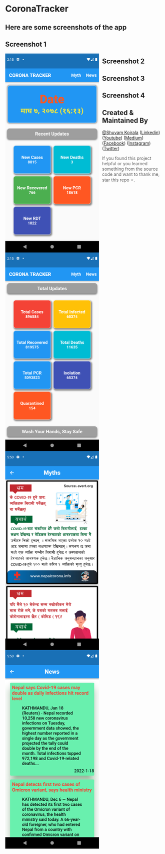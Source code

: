 # CoronaTracker

## Here are some screenshots of the app 

## Screenshot 1
<img src="Screenshot_1642840207.png" alt="Markdown Monster icon" style="float:left;margin-right:10px;" width="300" />

## Screenshot 2
<img src="Screenshot_1642840213.png" alt="Markdown Monster icon" style="float:left;margin-right:10px;" width="300" />

## Screenshot 3
<img src="Screenshot_1642939513.png" alt="Markdown Monster icon" style="float:left;margin-right:10px;" width="300" />

## Screenshot 4
<img src="Screenshot_1642939520.png" alt="Markdown Monster icon" style="float:left;margin-right:10px;" width="300" />

## Created & Maintained By

[@Shuvam Koirala](https://github.com/shuvam-koirala) ([Linkedin](https://www.linkedin.com/in/shuvam-koirala "LinkedIn Shuvam Koirala")) ([Youtube](https://www.youtube.com/channel/UCxei3a_ocUPux_foujUxYUg)) ([Medium](https://medium.com/@suvamkoirala08 "Medium Shuvam Koirala")) ([Facebook](https://www.facebook.com/shuvu00 "Facebook Shuvam Koirala")) ([Instagram](https://www.instagram.com/shuvu1112 "Instagram Shuvam Koirala")) ([Twitter](https://twitter.com/intent/follow?original_referer=https%3A%2F%2Fgithub.com%2Fshuvam-koirala&screen_name=koirala_shuvam "Twitter Shuvam Koirala"))

> If you found this project helpful or you learned something from the source code and want to thank me, star this repo ⭐.
